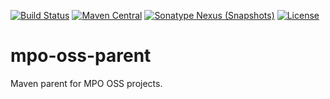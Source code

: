 [![Build Status](https://travis-ci.org/mpobjects/mpo-oss-parent.svg?branch=master)](https://travis-ci.org/mpobjects/mpo-oss-parent)
[![Maven Central](https://img.shields.io/maven-central/v/com.mpobjects/mpo-oss-parent.svg?label=Maven%20Central)](https://search.maven.org/search?q=g:%22com.mpobjects%22%20AND%20a:%22mpo-oss-parent%22)
[![Sonatype Nexus (Snapshots)](https://img.shields.io/nexus/s/https/oss.sonatype.org/com.mpobjects/mpo-oss-parent.svg)](https://oss.sonatype.org/content/repositories/snapshots/com/mpobjects/mpo-oss-parent/)
[![License](https://img.shields.io/github/license/mpobjects/mpo-oss-parent.svg)](https://github.com/mpobjects/mpo-oss-parent/blob/master/LICENSE)

# mpo-oss-parent
Maven parent for MPO OSS projects.
